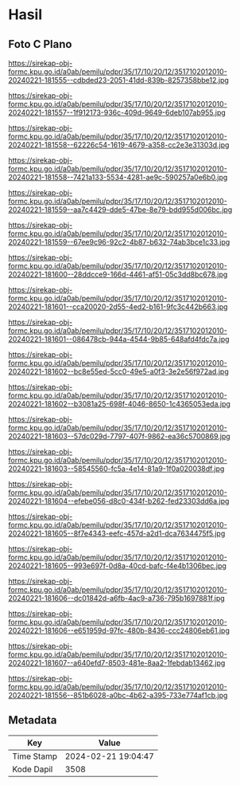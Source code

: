 # Hasil

## Foto C Plano

https://sirekap-obj-formc.kpu.go.id/a0ab/pemilu/pdpr/35/17/10/20/12/3517102012010-20240221-181555--cdbded23-2051-41dd-839b-8257358bbe12.jpg

https://sirekap-obj-formc.kpu.go.id/a0ab/pemilu/pdpr/35/17/10/20/12/3517102012010-20240221-181557--1f912173-936c-409d-9649-6deb107ab955.jpg

https://sirekap-obj-formc.kpu.go.id/a0ab/pemilu/pdpr/35/17/10/20/12/3517102012010-20240221-181558--62226c54-1619-4679-a358-cc2e3e31303d.jpg

https://sirekap-obj-formc.kpu.go.id/a0ab/pemilu/pdpr/35/17/10/20/12/3517102012010-20240221-181558--7421a133-5534-4281-ae9c-590257a0e6b0.jpg

https://sirekap-obj-formc.kpu.go.id/a0ab/pemilu/pdpr/35/17/10/20/12/3517102012010-20240221-181559--aa7c4429-dde5-47be-8e79-bdd955d006bc.jpg

https://sirekap-obj-formc.kpu.go.id/a0ab/pemilu/pdpr/35/17/10/20/12/3517102012010-20240221-181559--67ee9c96-92c2-4b87-b632-74ab3bce1c33.jpg

https://sirekap-obj-formc.kpu.go.id/a0ab/pemilu/pdpr/35/17/10/20/12/3517102012010-20240221-181600--28ddcce9-166d-4461-af51-05c3dd8bc678.jpg

https://sirekap-obj-formc.kpu.go.id/a0ab/pemilu/pdpr/35/17/10/20/12/3517102012010-20240221-181601--cca20020-2d55-4ed2-b161-9fc3c442b663.jpg

https://sirekap-obj-formc.kpu.go.id/a0ab/pemilu/pdpr/35/17/10/20/12/3517102012010-20240221-181601--086478cb-944a-4544-9b85-648afd4fdc7a.jpg

https://sirekap-obj-formc.kpu.go.id/a0ab/pemilu/pdpr/35/17/10/20/12/3517102012010-20240221-181602--bc8e55ed-5cc0-49e5-a0f3-3e2e56f972ad.jpg

https://sirekap-obj-formc.kpu.go.id/a0ab/pemilu/pdpr/35/17/10/20/12/3517102012010-20240221-181602--b3081a25-698f-4046-8650-1c4365053eda.jpg

https://sirekap-obj-formc.kpu.go.id/a0ab/pemilu/pdpr/35/17/10/20/12/3517102012010-20240221-181603--57dc029d-7797-407f-9862-ea36c5700869.jpg

https://sirekap-obj-formc.kpu.go.id/a0ab/pemilu/pdpr/35/17/10/20/12/3517102012010-20240221-181603--58545560-fc5a-4e14-81a9-1f0a020038df.jpg

https://sirekap-obj-formc.kpu.go.id/a0ab/pemilu/pdpr/35/17/10/20/12/3517102012010-20240221-181604--efebe056-d8c0-434f-b262-fed23303dd6a.jpg

https://sirekap-obj-formc.kpu.go.id/a0ab/pemilu/pdpr/35/17/10/20/12/3517102012010-20240221-181605--8f7e4343-eefc-457d-a2d1-dca7634475f5.jpg

https://sirekap-obj-formc.kpu.go.id/a0ab/pemilu/pdpr/35/17/10/20/12/3517102012010-20240221-181605--993e697f-0d8a-40cd-bafc-f4e4b1306bec.jpg

https://sirekap-obj-formc.kpu.go.id/a0ab/pemilu/pdpr/35/17/10/20/12/3517102012010-20240221-181606--dc01842d-a6fb-4ac9-a736-795b1697881f.jpg

https://sirekap-obj-formc.kpu.go.id/a0ab/pemilu/pdpr/35/17/10/20/12/3517102012010-20240221-181606--e651959d-97fc-480b-8436-ccc24806eb61.jpg

https://sirekap-obj-formc.kpu.go.id/a0ab/pemilu/pdpr/35/17/10/20/12/3517102012010-20240221-181607--a640efd7-8503-481e-8aa2-1febdab13462.jpg

https://sirekap-obj-formc.kpu.go.id/a0ab/pemilu/pdpr/35/17/10/20/12/3517102012010-20240221-181556--851b6028-a0bc-4b62-a395-733e774af1cb.jpg


## Metadata

| Key        | Value               |
| ---------- | ------------------- |
| Time Stamp | 2024-02-21 19:04:47 |
| Kode Dapil | 3508                |



